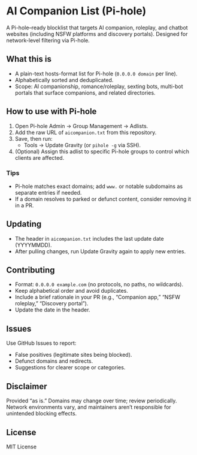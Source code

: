 # AI Companion List (Pi-hole)

A Pi-hole–ready blocklist that targets AI companion, roleplay, and chatbot websites (including NSFW platforms and discovery portals). Designed for network-level filtering via Pi-hole.

## What this is
- A plain-text hosts-format list for Pi-hole (`0.0.0.0 domain` per line).
- Alphabetically sorted and deduplicated.
- Scope: AI companionship, romance/roleplay, sexting bots, multi-bot portals that surface companions, and related directories.

## How to use with Pi-hole
1. Open Pi-hole Admin → Group Management → Adlists.
2. Add the raw URL of `aicompanion.txt` from this repository.
3. Save, then run:
   - Tools → Update Gravity (or `pihole -g` via SSH).
4. (Optional) Assign this adlist to specific Pi-hole groups to control which clients are affected.

### Tips
- Pi-hole matches exact domains; add `www.` or notable subdomains as separate entries if needed.
- If a domain resolves to parked or defunct content, consider removing it in a PR.

## Updating
- The header in `aicompanion.txt` includes the last update date (YYYYMMDD).
- After pulling changes, run Update Gravity again to apply new entries.

## Contributing
- Format: `0.0.0.0 example.com` (no protocols, no paths, no wildcards).
- Keep alphabetical order and avoid duplicates.
- Include a brief rationale in your PR (e.g., “Companion app,” “NSFW roleplay,” “Discovery portal”).
- Update the date in the header.

## Issues
Use GitHub Issues to report:
- False positives (legitimate sites being blocked).
- Defunct domains and redirects.
- Suggestions for clearer scope or categories.

## Disclaimer
Provided “as is.” Domains may change over time; review periodically. Network environments vary, and maintainers aren’t responsible for unintended blocking effects.

## License
MIT License
